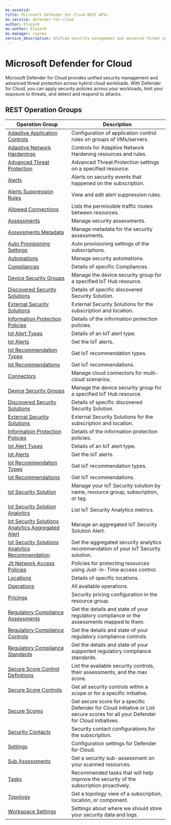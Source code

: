 ```yaml
---
ms.assetid: 
title: Microsoft Defender for Cloud REST APIs
ms.service: defender-for-cloud
author: ElazarK
ms.author: ElazarK
ms.manager: raynew
service_description: Unified security management and advanced threat protection across hybrid cloud workloads
---
```



# Microsoft Defender for Cloud

Microsoft Defender for Cloud provides unified security management and advanced threat protection across hybrid cloud workloads. With Defender for Cloud, you can apply security policies across your workloads, limit your exposure to threats, and detect and respond to attacks.

## REST Operation Groups


| Operation Group | Description |
|---|---|
| [Adaptive Application Controls](../../docs-ref-autogen/securitycenter/Adaptive-Application-Controls.yml) | Configuration of application control rules on groups of VMs/servers.|
| [Adaptive Network Hardenings](../../docs-ref-autogen/securitycenter/Adaptive-Network-Hardenings.yml) | Controls for Adaptive Network Hardening resources and rules.|
| [Advanced Threat Protection](../../docs-ref-autogen/securitycenter/Advanced-Threat-Protection.yml) | Advanced Threat Protection settings on a specified resource.|
| [Alerts](../../docs-ref-autogen/securitycenter/Alerts.yml) |Alerts on security events that happened on the subscription.|
| [Alerts Suppression Rules](../../docs-ref-autogen/securitycenter/Alerts-Suppression-Rules.yml) | View and edit alert suppression rules.|
| [Allowed Connections](../../docs-ref-autogen/securitycenter/Allowed-Connections.yml) |Lists the permissible traffic routes between resources.|
| [Assessments](../../docs-ref-autogen/securitycenter/Assessments.yml) |Manage security assessments.|
| [Assessments Metadata](../../docs-ref-autogen/securitycenter/Assessments-Metadata.yml) |Manage metadata for the security assessments.|
| [Auto Provisioning Settings](../../docs-ref-autogen/securitycenter/Auto-Provisioning-Settings.yml) |Auto provisioning settings of the subscriptions.|
| [Automations](../../docs-ref-autogen/securitycenter/Automations.yml) |Manage security automations.|
| [Compliances](../../docs-ref-autogen/securitycenter/Compliances.yml) |Details of specific Compliances.|
| [Device Security Groups](../../docs-ref-autogen/securitycenter/Device-Security-Groups.yml) |Manage the device security group for a specified IoT Hub resource.|
| [Discovered Security Solutions](../../docs-ref-autogen/securitycenter/Discovered-Security-Solutions.yml) | Details of specific discovered Security Solution. |
| [External Security Solutions](../../docs-ref-autogen/securitycenter/External-Security-Solutions.yml) | External Security Solutions for the subscription and location. |
| [Information Protection Policies](../../docs-ref-autogen/securitycenter/Information-Protection-Policies.yml) |Details of the information protection policies.|
| [lot Alert Types](../../docs-ref-autogen/securitycenter/Iot-Alert-Types.yml) | Details of an IoT alert type. |
| [lot Alerts](../../docs-ref-autogen/securitycenter/Iot-Alerts.yml) | Get the IoT alerts. |
| [lot Recommendation Types](../../docs-ref-autogen/securitycenter/Iot-Recommendation-Types.yml) | Get IoT recommendation types. |
| [lot Recommendations](../../docs-ref-autogen/securitycenter/Iot-Recommendations.yml) | Get IoT recommendations. |
| [Connectors](../../docs-ref-autogen/securitycenter/Connectors.yml) |Manage cloud connectors for multi-cloud scenarios.|
| [Device Security Groups](../../docs-ref-autogen/securitycenter/Device-Security-Groups.yml) |Manage the device security group for a specified IoT Hub resource.|
| [Discovered Security Solutions](../../docs-ref-autogen/securitycenter/Discovered-Security-Solutions.yml) | Details of specific discovered Security Solution. |
| [External Security Solutions](../../docs-ref-autogen/securitycenter/External-Security-Solutions.yml) | External Security Solutions for the subscription and location. |
| [Information Protection Policies](../../docs-ref-autogen/securitycenter/Information-Protection-Policies.yml) |Details of the information protection policies.|
| [lot Alert Types](../../docs-ref-autogen/securitycenter/iot-alert-types.yml) | Details of an IoT alert type. |
| [lot Alerts](../../docs-ref-autogen/securitycenter/iot-alerts.yml) | Get the IoT alerts. |
| [lot Recommendation Types](../../docs-ref-autogen/securitycenter/iot-recommendation-types.yml) | Get IoT recommendation types. |
| [lot Recommendations](../../docs-ref-autogen/securitycenter/iot-recommendations.yml) | Get IoT recommendations. |
| [lot Security Solution](https://docs.microsoft.com/rest/api/securitycenter/iotsecuritysolution) |Manage your IoT Security solution by name, resource group, subscription, or tag.|
| [lot Security Solution Analytics](https://docs.microsoft.com/rest/api/securitycenter/iotsecuritysolutionanalytics) |List IoT Security Analytics metrics.|
| [lot Security Solutions Analytics Aggregated Alert](https://docs.microsoft.com/rest/api/securitycenter/iotsecuritysolutionsanalyticsaggregatedalert) |Manage an aggregated IoT Security Solution Alert.|
| [lot Security Solutions Analytics Recommendation](https://docs.microsoft.com/rest/api/securitycenter/iotsecuritysolutionsanalyticsrecommendation) |Get the aggregated security analytics recommendation of your IoT Security solution.|
| [Jit Network Access Policies](../../docs-ref-autogen/securitycenter/Jit-Network-Access-Policies.yml) |Policies for protecting resources using Just-in-Time access control.|
| [Locations](../../docs-ref-autogen/securitycenter/Locations.yml)|Details of specific locations.|
| [Operations](../../docs-ref-autogen/securitycenter/Operations.yml)|All available operations.|
| [Pricings](../../docs-ref-autogen/securitycenter/Pricings.yml) | Security pricing configuration in the resource group. |
| [Regulatory Compliance Assessments](../../docs-ref-autogen/securitycenter/Regulatory-Compliance-Assessments.yml) |Get the details and state of your regulatory compliance or the assessments mapped to them.|
| [Regulatory Compliance Controls](../../docs-ref-autogen/securitycenter/Regulatory-Compliance-Controls.yml) |Get the details and state of your regulatory compliance controls.|
| [Regulatory Compliance Standards](../../docs-ref-autogen/securitycenter/Regulatory-Compliance-Standards.yml) |Get the details and state of your supported regulatory compliance standards.|
| [Secure Score Control Definitions](../../docs-ref-autogen/securitycenter/Secure-Score-Control-Definitions.yml) | List the available security controls, their assessments, and the max score. |
| [Secure Score Controls](../../docs-ref-autogen/securitycenter/Secure-Score-Controls.yml) | Get all security controls within a scope or for a specific initiative.|
| [Secure Scores](../../docs-ref-autogen/securitycenter/Secure-Scores.yml) | Get secure score for a specific Defender for Cloud initiative or List secure scores for all your Defender for Cloud initiatives.|
| [Security Contacts](../../docs-ref-autogen/securitycenter/Security-Contacts.yml) |Security contact configurations for the subscription.|
| [Settings](../../docs-ref-autogen/securitycenter/Settings.yml)|Configuration settings for Defender for Cloud.|
| [Sub Assessments](../../docs-ref-autogen/securitycenter/Sub-Assessments.yml)|Get a security sub-assessment on your scanned resources.|
| [Tasks](../../docs-ref-autogen/securitycenter/Tasks.yml) |Recommended tasks that will help improve the security of the subscription proactively.|
| [Topology](../../docs-ref-autogen/securitycenter/Topology.yml) |Get a topology view of a subscription, location, or component.|
| [Workspace Settings](../../docs-ref-autogen/securitycenter/Workspace-Settings.yml) |Settings about where we should store your security data and logs.|
